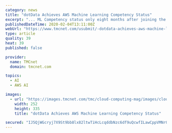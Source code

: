 ```yaml
---
category: news
title: "dotData Achieves AWS Machine Learning Competency Status"
excerpt: "... ML Competency status only eight months after joining the AWS Partner Network (APN). The certification recognizes dotData as an APN Partner that accelerates the full-cycle ML and data science process and provides validation that dotData has deep expertise in artificial intelligence (AI) and ML on AWS and can deliver their organization's ..."
publishedDateTime: 2020-02-04T13:11:00Z
webUrl: "https://www.tmcnet.com/usubmit/-dotdata-achieves-aws-machine-learning-competency-status-/2020/02/04/9091610.htm"
type: article
quality: 39
heat: 39
published: false

provider:
  name: TMCnet
  domain: tmcnet.com

topics:
  - AI
  - AWS AI

images:
  - url: "https://images.tmcnet.com/tmc/cloud-computing-mag/images/cloud-computing-0515-cover.jpg"
    width: 252
    height: 335
    title: "dotData Achieves AWS Machine Learning Competency Status"

secured: "IJ5QjWGcryj7X9St9bb8lx82ltwTiHcLcqddbNzc6df9uQcwfILawCppVMNr0R4TDbDaE+JmbCy1ZGR2XZQVEj/mblUZhuLCQ2a3glnRviJ7OSDWO/n/XSUC8ObYpNyHmlbLJCTD95aLSEE9wPCY5EIAPQ2hZBf7Y9k337jN4C/nw7jv6vpIkN5Z0l9CI/dX/gRGdOPuwrHn4NElw6HW1+sx2Rm8BYU1MCpI5QEK7yh0t7SHF+oVlCFcipbOBZ/AmccNb8HQ3FS5sWw7GF8Vlylx4SZjYD1H2l6NEja6BisnNj2PelDTgGH6aQJjgY7n;XpaQEv22XNQ4AeefmDz7Vg=="
---
```


